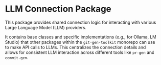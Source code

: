 # LLM Connection Package

This package provides shared connection logic for interacting with various Large Language Model (LLM) providers.

It contains base classes and specific implementations (e.g., for Ollama, LM Studio) that other packages within the `git-gen-toolkit` monorepo can use to make API calls to LLMs. This centralizes the connection details and allows for consistent LLM interaction across different tools like `pr-gen` and `commit-gen`.
